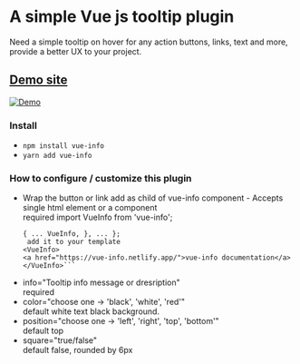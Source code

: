 # A simple Vue js tooltip plugin

Need a simple tooltip on hover for any action buttons, links, text and more, provide a better UX to your project.

## [Demo site](https://vue-info.netlify.app/)

[![Demo](https://vue-info.netlify.app/demoImage.png)](https://vue-info.netlify.app/)

### Install

-   `npm install vue-info`
-   `yarn add vue-info`

### How to configure / customize this plugin

-   Wrap the button or link add as child of vue-info component - Accepts single html element or a component  
    required
    import VueInfo from 'vue-info';
    ````export default { ... components:
    { ... VueInfo, }, ... };
     add it to your template
    <VueInfo>
    <a href="https://vue-info.netlify.app/">vue-info documentation</a>
    </VueInfo>```
    ````
-   info="Tooltip info message or dresription"  
    required
-   color="choose one -> 'black', 'white', 'red'"  
    default white text black background.
-   position="choose one -> 'left', 'right', 'top', 'bottom'"  
    default top
-   square="true/false"  
    default false, rounded by 6px
